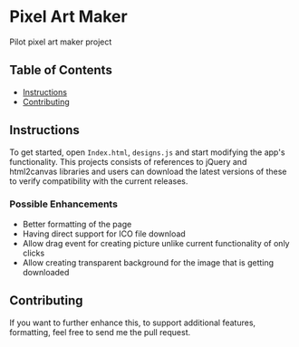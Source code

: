 # Pixel Art Maker
Pilot pixel art maker project


## Table of Contents

* [Instructions](#instructions)
* [Contributing](#contributing)

## Instructions

To get started, open `Index.html`, `designs.js` and start modifying the app's functionality.
This projects consists of references to jQuery and html2canvas libraries and users can download the latest versions of these to verify compatibility with the current releases.

### Possible Enhancements
* Better formatting of the page
* Having direct support for ICO file download
* Allow drag event for creating picture unlike current functionality of only clicks
* Allow creating transparent background for the image that is getting downloaded

## Contributing

If you want to further enhance this, to support additional features, formatting, feel free to send me the pull request.
